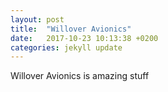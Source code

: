 ```yaml
---
layout: post
title:  "Willover Avionics"
date:   2017-10-23 10:13:38 +0200
categories: jekyll update
---
```

Willover Avionics is amazing stuff
